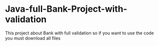 # Java-full-Bank-Project-with-validation
This project about Bank with full validation 
so if you want to use the code you must download all files 
